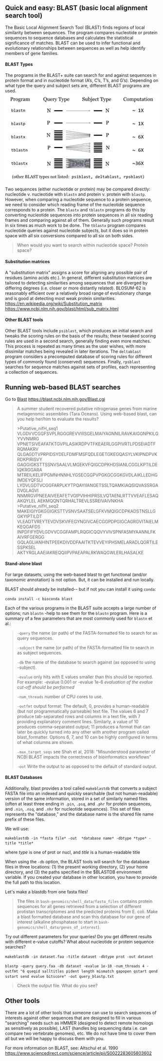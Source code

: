 ## Quick and easy: BLAST (basic local alignment search tool)

The Basic Local Alignment Search Tool (BLAST) finds regions of local similarity between sequences. The program compares nucleotide or protein sequences to sequence databases and calculates the statistical significance of matches. BLAST can be used to infer functional and evolutionary relationships between sequences as well as help identify members of gene families.

#### BLAST Types

The programs in the BLAST+ suite can search for and against sequences in protein format  and in nucleotide format (A’s, C’s, T’s, and G’s). Depending on what type the query and subject sets are, different BLAST programs are used.
![Alt text](images/blast_types.png)

Two sequences (either nucleotide or protein) may be compared directly: nucleotide v. nucleotide with `blastn` and protein v. protein with `blastp`. However, when comparing a nucleotide sequence to a protein sequence, we need to consider which reading frame of the nucleotide sequence corresponds to a protein. The `blastx` and `tblastn` programs do this by converting nucleotide sequences into protein sequences in all six reading frames and comparing against all of them. Generally such programs result in six times as much work to be done. The `tblastx` program compares nucleotide queries against nucleotide subjects, but it does so in protein space with all six conversions compared to all six on both sides.

> When would you want to search within nucleotide space? Protein space?

#### Substitution matrices
A "substitution matrix" assigns a score for aligning any possible pair of residues (amino acids etc.). In general, different substitution matrices are tailored to detecting similarities among sequences that are diverged by differing degrees (i.e. closer or more distantly related). BLOSUM-62 is reasonably efficient over a relatively broad range of evolutionary change and is good at detecting most weak protein similarities.
https://en.wikipedia.org/wiki/Substitution_matrix
https://www.ncbi.nlm.nih.gov/blast/html/sub_matrix.html

#### Other BLAST tools
Other  BLAST tools include `psiblast`, which produces an initial search and tweaks the scoring rules on the basis of the results; these tweaked scoring rules are used in a second search, generally finding even more matches. This process is repeated as many times as the user wishes, with more dissimilar matches being revealed in later iterations. The `deltablast` program considers a precomputed database of scoring rules for different types of commonly found (conserved) sequences. Finally, `rpsblast` searches for sequence matches against sets of profiles, each representing a collection of sequences.

## Running web-based BLAST searches

Go to [Blast](https://blast.ncbi.nlm.nih.gov/Blast.cgi)
https://blast.ncbi.nlm.nih.gov/Blast.cgi

>A summer student recovered putative nitrogenase genes from marine metagenomic assemblies (Tara Oceans). Using web-based blast, can you help her/him to evaluate the results?
>
>\>Putative_nifH_seq1
VLGDVVCGGFSVPLRGGGREVVIIISGELMAIYAGNNILRAVKAIGGNPKILGYVVNMRG
VPNETSIVEAFATKTGVPILASIKRDPVTFKEAERLGGPIVRTLPDSEIADTFRQMAKRV
QLGAGDTVPRPIDSYDELFDMFMSFQDLEGETGKEGQASYLVKIPNDPVKRDKPIRISVY
GAGGIGKSTTSSNVSAALVLMGEKVFQIGCDPKHDSIANLCGGLKPTILDEIQKRGGARA
MTREILKELIFPGMNHNNHLYGSECGGPVPGKGCGGKGVDLAIKLLEDHGIMDEYQFSLI
LYDVLGDTVCGGFARPLKYTPQAYIIANGETSSLTQAMKIAQSIQVASSRGADVGLAGVI
NNMRGVPNEEAIVEEAFETVGIPVIHHIPRSILVQTAENLRTTVVEAFLESAQAKQYLEL
AEKMQQNTQRHALTREVLSSREIVAIVNKHA
\>Putative_nifH_seq2
MAKEIGIYGKGGIGKSTTVSNVSAATSELGFKVMQIGCDPKADSTNSLLGGKYIPTILDT
VLEADTVREYTEVDVSKVIFEGYNGIVCAECGGPDPGIGCAGRGVITAIELMKEQGAFDS
INPDFIFYDVLGDVVCGGFAMPLRQGICQQVYVIVSPNFASMYAANNLFKAIVRFGERGG
GQLAGLIANHINTPEEKDIVDDFAAITKTEVVEYIPHSMELARADLQGRTILESSPKSEL
AKTYRGLAAEIAKREQQIIPVPAEAPALRKWAQGWLERLHASALKE


#### Stand-alone blast
For large datasets, using the web-based blast to get functional (and/or taxonomic annotation) is not option. But, it can be installed and run locally.

BLAST should already be installed-- but if not you can install it using `conda`:

```conda install -c bioconda blast```

Each of the various programs in the BLAST suite accepts a large number of options; run `blastn` -help to see them for the `blastn` program. Here is a summary of a few parameters that are most commonly used for `blastn` et al.:

> `-query`
	the name (or path) of the FASTA-formatted file to search for as query sequences.
>
> `-subject`
	the name (or path) of the FASTA-formatted file to search in as subject sequences.
>
> `-db` <database name>
    the name of the database to search against (as opposed to using -subject).
>
>`-evalue`
	only hits with E values smaller than this should be reported. For example: -evalue 0.001 or -evalue 1e-6 *evaluation of the evalue cut-off should be performed*
>
> `-num_threads` <integer>
    number of CPU cores to use.
>
>`-outfmt`
>	output format: The default, 0, provides a human-readable (but not programmatically parseable) text file. The values 6 and 7 produce tab-separated rows and columns in a text file, with 7 providing explanatory comment lines. Similarly, a value of 10 produces comma-separated output; 11 produces a format that can later be quickly turned into any other with another program called blast_formatter. Options 6, 7, and 10 can be highly configured in terms of what columns are shown.
>
>`-max_target_seqs`
	see Shah et al, 2018: "Misunderstood parameter of NCBI BLAST impacts the correctness of bioinformatics workflows"
>
>`-out`
Write the output to as opposed to the default of standard output.

#### BLAST Databases
Additionally, blast provides a tool called `makeblastdb` that converts a subject FASTA file into an indexed and quickly searchable (but not human-readable) version of the same information, stored in a set of similarly named files (often at least three ending in `.pin`, `.psq`, and `.phr` for protein sequences, and `.nin`, `.nsq`, and `.nhr` for nucleotide sequences). This set of files represents the “database,” and the database name is the shared file name prefix of these files.

We will use:
```
makeblastdb -in *fasta file* -out  *database name* -dbtype *type* -title *title*
```  

where *type* is one of prot or nucl, and *title* is a human-readable title

When using the `-db` option, the BLAST tools will search for the database files in three locations: (1) the present working directory, (2) your home directory, and (3) the paths specified in the $BLASTDB environment variable. If you created your database in other location, you have to provide the full path to this location.

Let's make a blastdb from one fasta files!

>The files in `bash-genomics/shell_data/fasta_files` contains protein sequences for all genes retrieved from a selection of different protistan transcriptomes and the predicted proteins from E. coli. Make a blast formatted database and scan this database for our gene of interest (alkaline phosphatase to start in `bash-genomics/shell_data/genes_of_interest`).

Try out different parameters for your queries! Do you get different results with different e-value cutoffs? What about nucleotide or protein sequence searches?



```makeblastdb -in dataset.faa -title dataset -dbtype prot -out dataset```


```blastp -query query.faa -db dataset -evalue 1e-10 -num_threads 4 -outfmt "6 qseqid salltitles pident length mismatch gapopen qstart qend sstart send evalue bitscore" -out query_blastp.txt```

>Check the output file. What do you see?

## Other tools
There are a lot of other tools that someone can use to search sequences of interests against other sequences that are designed to fill in various "searching" needs such as HMMER (designed to detect remote homologs as sensitively as possible), LAST (handles big sequencing data i.e. can compare two vertebrate genomes), etc. We do not have time to cover them all but we will be happy to discuss them with you.

For more information on BLAST, see: Altschul et al. 1990 https://www.sciencedirect.com/science/article/pii/S0022283605803602
